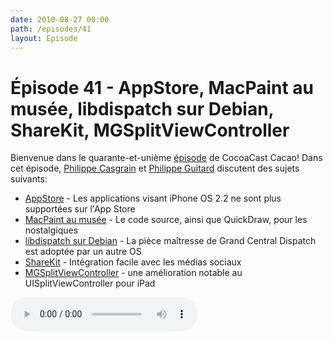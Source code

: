 ```yaml
---
date: 2010-08-27 00:00
path: /episodes/41
layout: Episode
---
```

# Épisode 41 - AppStore, MacPaint au musée, libdispatch sur Debian, ShareKit, MGSplitViewController
<p>Bienvenue dans le quarante-et-unième <a href="http://media.libsyn.com/media/cocoacast/cct_fr_episode41.mp3" title="CocoaCast Cacao Episode 41">épisode</a> de CocoaCast Cacao! Dans cet épisode, <a href="http://www.twitter.com/philippec" title="Philippe Casgrain sur Twitter">Philippe Casgrain</a> et <a href="http://www.twitter.com/philippeguitard" title="Philippe Guitard sur Twitter">Philippe Guitard</a> discutent des sujets suivants:</p>
<ul><li><a href="http://developer.apple.com/iphone/checklist/" title="AppStore">AppStore</a> - Les applications visant iPhone OS 2.2 ne sont plus supportées sur l'App Store</li>
<li><a href="http://www.computerhistory.org/highlights/macpaint/" title="MacPaint au musée">MacPaint au musée</a> - Le code source, ainsi que QuickDraw, pour les nostalgiques</li>
<li><a href="http://blog.technologeek.org/2010/07/17/330" title="libdispatch sur Debian">libdispatch sur Debian</a> - La pièce maîtresse de Grand Central Dispatch est adoptée par un autre OS</li>
<li><a href="http://www.getsharekit.com/" title="ShareKit">ShareKit</a> - Intégration facile avec les médias sociaux</li>
<li><a href="http://mattgemmell.com/2010/07/31/mgsplitviewcontroller-for-ipad" title="MGSplitViewController">MGSplitViewController</a> - une amélioration notable au UISplitViewController pour iPad</li>
</ul>
<p><audio controls><source src="https://cacaocast.com/media/cacaocast_41.mp3" type="audio/mpeg"><source src="https://cacaocast.com/media/cacaocast_41.mp3" type="audio/mp4">Votre navigateur ne supporte pas l'élément audio / Your browser does not support the audio element.</audio></p>

